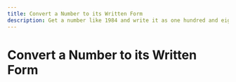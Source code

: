 ```yaml
---
title: Convert a Number to its Written Form
description: Get a number like 1984 and write it as one hundred and eight four.
---
```


# Convert a Number to its Written Form
